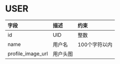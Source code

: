 # USER

| 字段 | 描述 | 约束 |
:-----|:-----|:----|
id| UID | 整数
name| 用户名 | 100个字符以内
profile_image_url| 用户头图 | 
